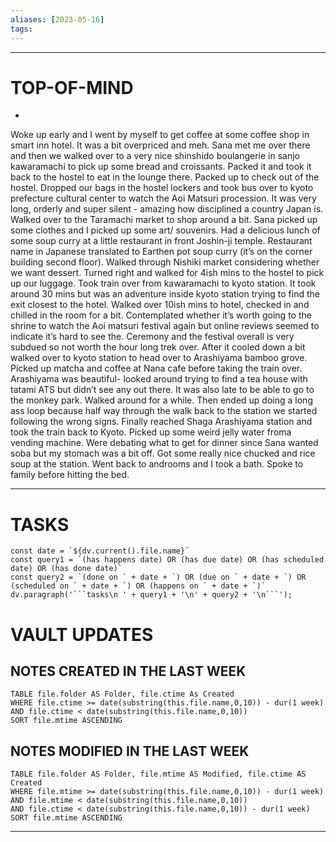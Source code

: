 ```yaml
---
aliases: [2023-05-16]
tags: 
---
```


---
# TOP-OF-MIND
-     

Woke up early and I went by myself to get coffee at some coffee shop in smart inn hotel. It was a bit overpriced and meh. Sana met me over there and then we walked over to a very nice shinshido boulangerie in sanjo kawaramachi to pick up some bread and croissants. Packed it and took it back to the hostel to eat in the lounge there. Packed up to check out of the hostel. Dropped our bags in the hostel lockers and took bus over to kyoto prefecture cultural center to watch the Aoi Matsuri procession. It was very long, orderly and super silent - amazing how disciplined a country Japan is. Walked over to the Taramachi market to shop around a bit. Sana picked up some clothes and I picked up some art/ souvenirs. Had a delicious lunch of some soup curry at a little restaurant in front Joshin-ji temple. Restaurant name in Japanese translated to Earthen pot soup curry (it’s on the corner building second floor). Walked through Nishiki market considering whether we want dessert. Turned right and walked for 4ish mins to the hostel to pick up our luggage. Took train over from kawaramachi to kyoto station. It took around 30 mins but was an adventure inside kyoto station trying to find the exit closest to the hotel. Walked over 10ish mins to hotel, checked in and chilled in the room for a bit. Contemplated whether it’s worth going to the shrine to watch the Aoi matsuri festival again but online reviews seemed to indicate it’s hard to see the. Ceremony and the festival overall is very subdued so not worth the hour long trek over. After it cooled down a bit walked over to kyoto station to head over to Arashiyama bamboo grove. Picked up matcha and coffee at Nana cafe before taking the train over. Arashiyama was beautiful- looked around trying to find a tea house with tatami ATS but didn’t see any out there. It was also late to be able to go to the monkey park. Walked around for a while. Then ended up doing a long ass loop because half way through the walk back to the station we started following the wrong signs. Finally reached Shaga Arashiyama station and took the train back to Kyoto. Picked up some weird jelly water froma vending machine. Were debating what to get for dinner since Sana wanted soba but my stomach was a bit off. Got some really nice chucked and rice soup at the station. Went back to androoms and I took a bath. Spoke to family before hitting the bed. 

---
# TASKS
```dataviewjs
const date = `${dv.current().file.name}`
const query1 = `(has happens date) OR (has due date) OR (has scheduled date) OR (has done date)`
const query2 = `(done on ` + date + `) OR (due on ` + date + `) OR (scheduled on ` + date + `) OR (happens on ` + date + `)`
dv.paragraph('```tasks\n ' + query1 + '\n' + query2 + '\n```');
```
# VAULT UPDATES
## NOTES CREATED IN THE LAST WEEK
``` dataview
TABLE file.folder AS Folder, file.ctime As Created
WHERE file.ctime >= date(substring(this.file.name,0,10)) - dur(1 week) AND file.ctime < date(substring(this.file.name,0,10))
SORT file.mtime ASCENDING
```

## NOTES MODIFIED IN THE LAST WEEK
``` dataview
TABLE file.folder AS Folder, file.mtime AS Modified, file.ctime AS Created
WHERE file.mtime >= date(substring(this.file.name,0,10)) - dur(1 week)
AND file.mtime < date(substring(this.file.name,0,10))
AND file.ctime < date(substring(this.file.name,0,10)) - dur(1 week)
SORT file.mtime ASCENDING
```
---
